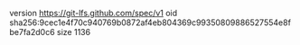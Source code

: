 version https://git-lfs.github.com/spec/v1
oid sha256:9cec1e4f70c940769b0872af4eb804369c99350809886527554e8fbe7fa2d0c6
size 1136
